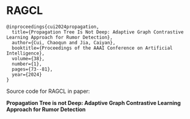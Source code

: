 # RAGCL

```
@inproceedings{cui2024propagation,
  title={Propagation Tree Is Not Deep: Adaptive Graph Contrastive Learning Approach for Rumor Detection},
  author={Cui, Chaoqun and Jia, Caiyan},
  booktitle={Proceedings of the AAAI Conference on Artificial Intelligence},
  volume={38},
  number={1},
  pages={73--81},
  year={2024}
}
```

Source code for RAGCL in paper: 

**Propagation Tree is not Deep: Adaptive Graph Contrastive Learning Approach for Rumor Detection**

